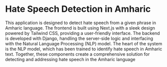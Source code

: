 # Hate Speech Detection in Amharic

This application is designed to detect hate speech from a given phrase in Amharic language. 
The frontend is built using Next.js with a sleek design powered by Tailwind CSS, providing a user-friendly interface. 
The backend is developed with Django, handling the server-side logic and interfacing with the Natural Language Processing (NLP) model. 
The heart of the system is the NLP model, which has been trained to identify hate speech in Amharic text. 
Together, these components create a comprehensive solution for detecting and addressing hate speech in the Amharic language
